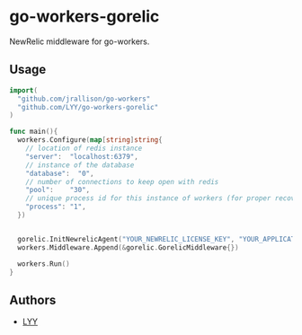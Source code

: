 go-workers-gorelic
=======

NewRelic middleware for go-workers.

## Usage

~~~ go
import(
  "github.com/jrallison/go-workers"
  "github.com/LYY/go-workers-gorelic"
)

func main(){
  workers.Configure(map[string]string{
    // location of redis instance
    "server":  "localhost:6379",
    // instance of the database
    "database":  "0",
    // number of connections to keep open with redis
    "pool":    "30",
    // unique process id for this instance of workers (for proper recovery of inprogress jobs on crash)
    "process": "1",
  })


  gorelic.InitNewrelicAgent("YOUR_NEWRELIC_LICENSE_KEY", "YOUR_APPLICATION_NAME", true)
  workers.Middleware.Append(&gorelic.GorelicMiddleware{})

  workers.Run()
}
~~~

## Authors

* [LYY](https://github.com/LYY)
